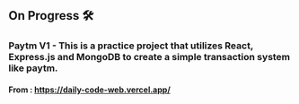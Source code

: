 ## On Progress 🛠️
### Paytm V1 - This is a practice project that utilizes React, Express.js and MongoDB to create a simple transaction system like paytm.
#### From : https://daily-code-web.vercel.app/
